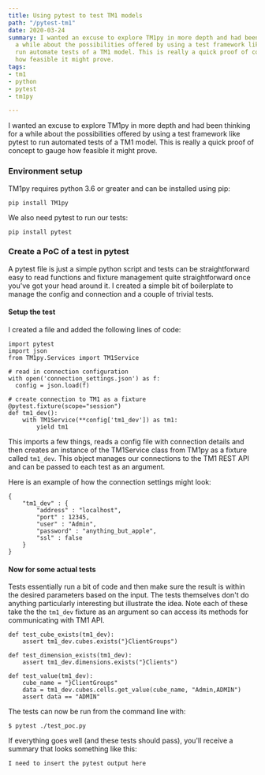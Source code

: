 ```yaml
---
title: Using pytest to test TM1 models
path: "/pytest-tm1"
date: 2020-03-24
summary: I wanted an excuse to explore TM1py in more depth and had been thinking for
  a while about the possibilities offered by using a test framework like pytest to
  run automate tests of a TM1 model. This is really a quick proof of concept to gauge
  how feasible it might prove.
tags:
- tm1
- python
- pytest
- tm1py

---
```

I wanted an excuse to explore TM1py in more depth and had been thinking for a while about the possibilities offered by using a test framework like pytest to run automated tests of a TM1 model. This is really a quick proof of concept to gauge how feasible it might prove.

### Environment setup

TM1py requires python 3.6 or greater and can be installed using pip:

```bash{promptUser: "alex"}{promptHost: "thinky"}
pip install TM1py
```

We also need pytest to run our tests:

```bash{promptUser: "alex"}{promptHost: "thinky"}
pip install pytest
```

### Create a PoC of a test in pytest

A pytest file is just a simple python script and tests can be straightforward easy to read functions and fixture management quite straightforward once you've got your head around it. I created a simple bit of boilerplate to manage the config and connection and a couple of trivial tests.

#### Setup the test

I created a file and added the following lines of code:

```python{codeTitle: "test_poc.py"}{numberLines:true}
import pytest
import json
from TM1py.Services import TM1Service

# read in connection configuration
with open('connection_settings.json') as f:
  config = json.load(f)

# create connection to TM1 as a fixture
@pytest.fixture(scope="session")
def tm1_dev():
    with TM1Service(**config['tm1_dev']) as tm1:
        yield tm1
```

This imports a few things, reads a config file with connection details and then creates an instance of the TM1Service class from TM1py as a fixture called `tm1_dev`. This object manages our connections to the TM1 REST API and can be passed to each test as an argument.

Here is an example of how the connection settings might look:

```json{codeTitle: "connection_settings.py"}{numberLines : true}
{
    "tm1_dev" : {
        "address" : "localhost",
        "port" : 12345,
        "user" : "Admin",
        "password" : "anything_but_apple",
        "ssl" : false
    }
}
```

#### Now for some actual tests

Tests essentially run a bit of code and then make sure the result is within the desired parameters based on the input. The tests themselves don't do anything particularly interesting but illustrate the idea. Note each of these take the the `tm1_dev` fixture as an argument so can access its methods for communicating with TM1 API.

```python{codeTitle: "test_poc.py"}{numberLines : 15}
def test_cube_exists(tm1_dev):
    assert tm1_dev.cubes.exists("}ClientGroups")    

def test_dimension_exists(tm1_dev):
    assert tm1_dev.dimensions.exists("}Clients")    

def test_value(tm1_dev):
    cube_name = "}ClientGroups"
    data = tm1_dev.cubes.cells.get_value(cube_name, "Admin,ADMIN")
    assert data == "ADMIN"
```

The tests can now be run from the command line with:

```bash{promptUser: "alex"}{promptHost: "thinky"}
$ pytest ./test_poc.py
```

If everything goes well (and these tests should pass), you'll receive a summary that looks something like this: 

```
I need to insert the pytest output here
```

